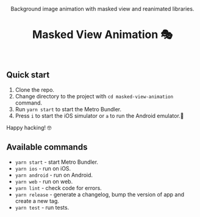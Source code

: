 <p align="center">
Background image animation with masked view and reanimated libraries.
</p>

<h1 align="center">Masked View Animation 🎭</h1>
<br>

## Quick start

1. Clone the repo.
2. Change directory to the project with `cd masked-view-animation` command.
3. Run `yarn start` to start the Metro Bundler.
4. Press `i` to start the iOS simulator or `a` to run the Android emulator.📱

Happy hacking! 🤓

## Available commands

- `yarn start` - start Metro Bundler.
- `yarn ios` - run on iOS.
- `yarn android` - run on Android.
- `yarn web` - run on web.
- `yarn lint` - check code for errors.
- `yarn release` - generate a changelog, bump the version of app and create a new tag.
- `yarn test` - run tests.
